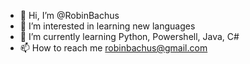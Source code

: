 - 👋 Hi, I’m @RobinBachus
- 👀 I’m interested in learning new languages 
- 🌱 I’m currently learning Python, Powershell, Java, C#
- 📫 How to reach me robinbachus@gmail.com

<!---
RobinBachus/RobinBachus is a ✨ special ✨ repository because its `README.md` (this file) appears on your GitHub profile.
You can click the Preview link to take a look at your changes.
--->
